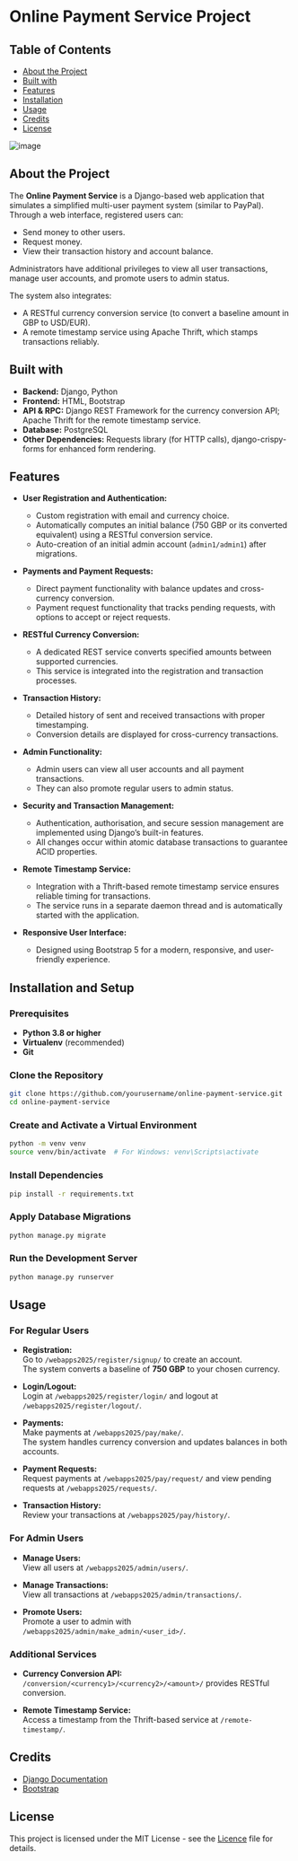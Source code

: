 # Online Payment Service Project 

## Table of Contents

- [About the Project](#about-the-project)
- [Built with](#built-with)
- [Features](#features)
- [Installation](#installation)
- [Usage](#usage)
- [Credits](#credits)
- [License](#license)

![image](https://github.com/user-attachments/assets/942da36b-3e26-4f74-bdd7-c7e9e8b56abd)


## About the Project
The **Online Payment Service** is a Django-based web application that simulates a simplified multi-user payment system (similar to PayPal). Through a web interface, registered users can:
- Send money to other users.
- Request money.
- View their transaction history and account balance.

Administrators have additional privileges to view all user transactions, manage user accounts, and promote users to admin status.

The system also integrates:
- A RESTful currency conversion service (to convert a baseline amount in GBP to USD/EUR).
- A remote timestamp service using Apache Thrift, which stamps transactions reliably.

## Built with
- **Backend:** Django, Python
- **Frontend:** HTML, Bootstrap 
- **API & RPC:** Django REST Framework for the currency conversion API; Apache Thrift for the remote timestamp service.
- **Database:** PostgreSQL
- **Other Dependencies:** Requests library (for HTTP calls), django-crispy-forms for enhanced form rendering.

## Features
- **User Registration and Authentication:**  
  - Custom registration with email and currency choice.  
  - Automatically computes an initial balance (750 GBP or its converted equivalent) using a RESTful conversion service.  
  - Auto-creation of an initial admin account (`admin1/admin1`) after migrations.  

- **Payments and Payment Requests:**  
  - Direct payment functionality with balance updates and cross-currency conversion.  
  - Payment request functionality that tracks pending requests, with options to accept or reject requests.

- **RESTful Currency Conversion:**  
  - A dedicated REST service converts specified amounts between supported currencies.  
  - This service is integrated into the registration and transaction processes.

- **Transaction History:**  
  - Detailed history of sent and received transactions with proper timestamping.  
  - Conversion details are displayed for cross-currency transactions.

- **Admin Functionality:**  
  - Admin users can view all user accounts and all payment transactions.  
  - They can also promote regular users to admin status.

- **Security and Transaction Management:**  
  - Authentication, authorisation, and secure session management are implemented using Django’s built-in features.  
  - All changes occur within atomic database transactions to guarantee ACID properties.  

- **Remote Timestamp Service:**  
  - Integration with a Thrift-based remote timestamp service ensures reliable timing for transactions.  
  - The service runs in a separate daemon thread and is automatically started with the application.

- **Responsive User Interface:**  
  - Designed using Bootstrap 5 for a modern, responsive, and user-friendly experience.  


## Installation and Setup

### Prerequisites
- **Python 3.8 or higher**
- **Virtualenv** (recommended)
- **Git**

### Clone the Repository
```bash
git clone https://github.com/yourusername/online-payment-service.git
cd online-payment-service
 ```
### Create and Activate a Virtual Environment
```bash
python -m venv venv
source venv/bin/activate  # For Windows: venv\Scripts\activate
```
### Install Dependencies
```bash
pip install -r requirements.txt
```
### Apply Database Migrations
```bash
python manage.py migrate
```
### Run the Development Server
```bash
python manage.py runserver 
 ```

## Usage

### For Regular Users
- **Registration:**  
  Go to `/webapps2025/register/signup/` to create an account.  
  The system converts a baseline of **750 GBP** to your chosen currency.
  
- **Login/Logout:**  
  Login at `/webapps2025/register/login/` and logout at `/webapps2025/register/logout/`.

- **Payments:**  
  Make payments at `/webapps2025/pay/make/`.  
  The system handles currency conversion and updates balances in both accounts.

- **Payment Requests:**  
  Request payments at `/webapps2025/pay/request/` and view pending requests at `/webapps2025/requests/`.

- **Transaction History:**  
  Review your transactions at `/webapps2025/pay/history/`.

### For Admin Users
- **Manage Users:**  
  View all users at `/webapps2025/admin/users/`.

- **Manage Transactions:**  
  View all transactions at `/webapps2025/admin/transactions/`.

- **Promote Users:**  
  Promote a user to admin with `/webapps2025/admin/make_admin/<user_id>/`.

### Additional Services
- **Currency Conversion API:**  
  `/conversion/<currency1>/<currency2>/<amount>/` provides RESTful conversion.

- **Remote Timestamp Service:**  
  Access a timestamp from the Thrift-based service at `/remote-timestamp/`.

## Credits
- [Django Documentation](https://docs.djangoproject.com/)
- [Bootstrap](https://getbootstrap.com/)

## License

This project is licensed under the MIT License - see the [Licence](LICENSE) file for details.
